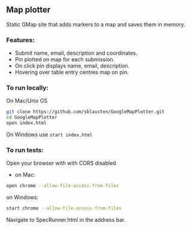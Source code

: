 ## Map plotter

Static GMap site that adds markers to a map and saves them in memory.

### Features:
- Submit name, email, description and coordinates.
- Pin plotted on map for each submission.
- On click pin displays name, email, description.
- Hovering over table entry centres map on pin.

### To run locally:

On Mac/Unix OS
```bash
git clone https://github.com/sblausten/GoogleMapPlotter.git
cd GoogleMapPlotter
open index.html 
``` 

On Windows use ```start index.html```

### To run tests:

Open your browser with with CORS disabled 
- on Mac:
```bash
open chrome --allow-file-access-from-files
```
on Windows:
```bash
start chrome --allow-file-access-from-files
```

Navigate to SpecRunner.html in the address bar. 
